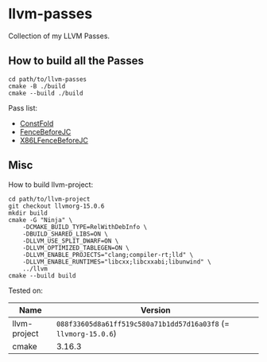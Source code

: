 # llvm-passes

Collection of my LLVM Passes.

## How to build all the Passes

```
cd path/to/llvm-passes
cmake -B ./build
cmake --build ./build
```

Pass list:

- [ConstFold](./ConstFold)
- [FenceBeforeJC](./FenceBeforeJC)
- [X86LFenceBeforeJC](./X86LFenceBeforeJC)

## Misc

How to build llvm-project:

```
cd path/to/llvm-project
git checkout llvmorg-15.0.6
mkdir build
cmake -G "Ninja" \
    -DCMAKE_BUILD_TYPE=RelWithDebInfo \
    -DBUILD_SHARED_LIBS=ON \
    -DLLVM_USE_SPLIT_DWARF=ON \
    -DLLVM_OPTIMIZED_TABLEGEN=ON \
    -DLLVM_ENABLE_PROJECTS="clang;compiler-rt;lld" \
    -DLLVM_ENABLE_RUNTIMES="libcxx;libcxxabi;libunwind" \
    ../llvm
cmake --build build
```

Tested on:

| Name         | Version                                                         |
| ------------ | --------------------------------------------------------------- |
| llvm-project | `088f33605d8a61ff519c580a71b1dd57d16a03f8` (= `llvmorg-15.0.6`) |
| cmake        | 3.16.3                                                          |
